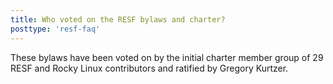 ```yaml
---
title: Who voted on the RESF bylaws and charter?
posttype: 'resf-faq'
---
```


These bylaws have been voted on by the initial charter member group of 29 RESF and Rocky Linux contributors and ratified by Gregory Kurtzer.